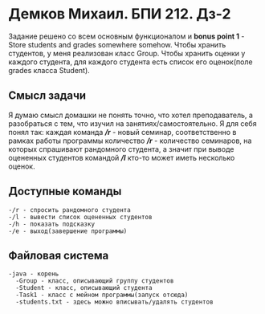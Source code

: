 # Демков Михаил. БПИ 212. Дз-2

Задание решено со всем основным функционалом и **bonus point 1** - Store students and grades somewhere somehow. Чтобы
хранить студентов, у меня реализован класс Group. Чтобы хранить оценки у каждого студента, для каждого студента есть
список его оценок(поле grades класса Student).

## Смысл задачи

Я думаю смысл домашки не понять точно, что хотел преподаватель, а разобраться с тем, что изучил на
занятиях/самостоятельно. Я для себя понял так: каждая команда _**/r**_ - новый семинар, соответственно в рамках работы
программы количество **_/r_** - количество семинаров, на которых спрашивают рандомного студента, а значит при выводе оцененных
студентов командой **_/l_** кто-то может иметь несколько оценок.

## Доступные команды
    -/r - спросить рандомного студента
    -/l - вывести список оцененных студентов
    -/h - показать подсказку
    -/e - выход(завершение программы)

## Файловая система
    -java - корень
      -Group - класс, описывающий группу студентов
      -Student - класс, описывающий студента
      -Task1 - класс с мейном программы(запуск отсюда)
      -students.txt - здесь можно вписывать/удалять студентов
